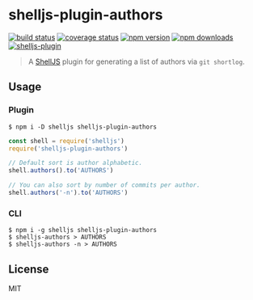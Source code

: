 # shelljs-plugin-authors

[![build status](https://img.shields.io/travis/tanem/shelljs-plugin-authors/master.svg?style=flat-square)](https://travis-ci.org/tanem/shelljs-plugin-authors)
[![coverage status](https://img.shields.io/codecov/c/github/tanem/shelljs-plugin-authors.svg?style=flat-square)](https://codecov.io/gh/tanem/shelljs-plugin-authors)
[![npm version](https://img.shields.io/npm/v/shelljs-plugin-authors.svg?style=flat-square)](https://www.npmjs.com/package/shelljs-plugin-authors)
[![npm downloads](https://img.shields.io/npm/dm/shelljs-plugin-authors.svg?style=flat-square)](https://www.npmjs.com/package/shelljs-plugin-authors)
[![shelljs-plugin](https://img.shields.io/badge/shelljs-plugin-brightgreen.svg?style=flat-square)](https://github.com/shelljs/shelljs/wiki/Using-ShellJS-Plugins)

> A [ShellJS](https://github.com/shelljs/shelljs) plugin for generating a list of authors via `git shortlog`.

## Usage

### Plugin

```
$ npm i -D shelljs shelljs-plugin-authors
```

```js
const shell = require('shelljs')
require('shelljs-plugin-authors')

// Default sort is author alphabetic.
shell.authors().to('AUTHORS')

// You can also sort by number of commits per author.
shell.authors('-n').to('AUTHORS')
```

### CLI

```
$ npm i -g shelljs shelljs-plugin-authors
$ shelljs-authors > AUTHORS
$ shelljs-authors -n > AUTHORS
```

## License

MIT
